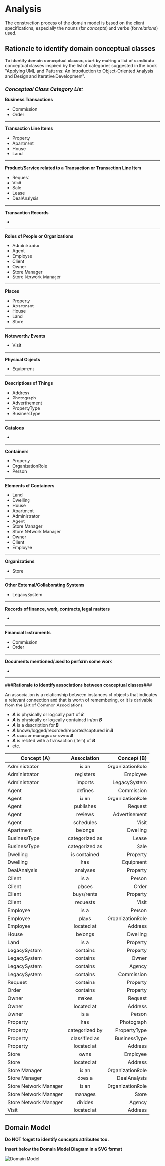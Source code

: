 # Analysis

The construction process of the domain model is based on the client specifications, especially the nouns (for _concepts_) and verbs (for _relations_) used. 

## Rationale to identify domain conceptual classes ##
To identify domain conceptual classes, start by making a list of candidate conceptual classes inspired by the list of categories suggested in the book "Applying UML and Patterns: An Introduction to Object-Oriented Analysis and Design and Iterative Development". 


### _Conceptual Class Category List_ ###

**Business Transactions**

* Commission
* Order

---

**Transaction Line Items**

* Property
* Apartment
* House
* Land

---

**Product/Service related to a Transaction or Transaction Line Item**

* Request
* Visit
* Sale
* Lease
* DealAnalysis

---


**Transaction Records**

*  

---  


**Roles of People or Organizations**

* Administrator
* Agent
* Employee
* Client
* Owner
* Store Manager
* Store Network Manager


---


**Places**

* Property
* Apartment
* House
* Land
* Store

---

**Noteworthy Events**

* Visit

---


**Physical Objects**

* Equipment

---


**Descriptions of Things**

* Address
* Photograph
* Advertisement
* PropertyType
* BusinessType


---


**Catalogs**

*  

---


**Containers**

* Property
* OrganizationRole
* Person

---


**Elements of Containers**


* Land
* Dwelling
* House
* Apartment
* Administrator
* Agent
* Store Manager
* Store Network Manager
* Owner
* Client
* Employee


---


**Organizations**

* Store

---

**Other External/Collaborating Systems**

* LegacySystem 


---


**Records of finance, work, contracts, legal matters**

* 

---


**Financial Instruments**

* Commission
* Order

---


**Documents mentioned/used to perform some work**

* 
---



###**Rationale to identify associations between conceptual classes**###

An association is a relationship between instances of objects that indicates a relevant connection and that is worth of remembering, or it is derivable from the List of Common Associations: 

+ **_A_** is physically or logically part of **_B_**
+ **_A_** is physically or logically contained in/on **_B_**
+ **_A_** is a description for **_B_**
+ **_A_** known/logged/recorded/reported/captured in **_B_**
+ **_A_** uses or manages or owns **_B_**
+ **_A_** is related with a transaction (item) of **_B_**
+ etc.



| Concept (A) 		      |   Association   	 |     Concept (B) 		 |
|------------------------|:--------------------:|-------------------:|
| Administrator  	      |      is an    	    |   OrganizationRole |
| Administrator  	      |    registers        |         Employee 	 |
| Administrator          |    imports           |       LegacySystem |
| Agent                  |       defines        |         Commission |
| Agent  	              |     is an    		|   OrganizationRole |
| Agent                  |      publishes       |          Request 	 |
| Agent                  |       reviews        |    Advertisement 	 |
| Agent                  |      schedules       |         Visit    	 |
| Apartment  	          |     belongs		 	|           Dwelling |
| BusinessType           |     categorized as  |              Lease |
| BusinessType           |     categorized as  |               Sale |
| Dwelling               |     is contained     |       	   Property |
| Dwelling               |         has          |      	   Equipment |
| DealAnalysis           |        analyses      |           Property |
| Client                 |    is a              |             Person |
| Client                 | places               |              Order |
| Client  	              |   buys/rents    	    |         Property 	 |
| Client                 |       requests       |            Visit 	 |
| Employee               |       is a           |             Person |
| Employee               |        plays         |   OrganizationRole |
| Employee               |     located at		|           Address	 |
| House  	              |     belongs   		|           Dwelling |
| Land  	              |     is a   		 	|         Property 	 |
| LegacySystem           |    contains         |           Property |
| LegacySystem           |    contains         |              Owner |
| LegacySystem           |    contains         |             Agency |
| LegacySystem           |    contains         |         Commission |
| Request				  |      contains		|          Property	 |
| Order                  |   contains           |           Property |
| Owner                  |        makes         |          Request 	 |
| Owner                  |     located at		|        	   Address |
| Owner                  |     is a             |             Person |
| Property               |         has          |         Photograph |
| Property               |    categorized by    |   	   PropertyType |
| Property               |   classified as     |       BusinessType |
| Property               |     located at		|       	   Address	 |
| Store  	              |      owns    		|           Employee |
| Store                  |     located at		|       	   Address	 |
| Store Manager  	      |     is an    		|   OrganizationRole |
| Store Manager          |      does a          |      DealAnalysis  |
| Store Network Manager  |     is an    		| OrganizationRole   |
| Store Network Manager  |      manages	 	    |            Store 	 |
| Store Network Manager  |      divides         |       Agency          |
| Visit                  |     located at		|       	   Address	 |



## Domain Model

**Do NOT forget to identify concepts attributes too.**

**Insert below the Domain Model Diagram in a SVG format**

![Domain Model](svg/project-domain-model.svg)



